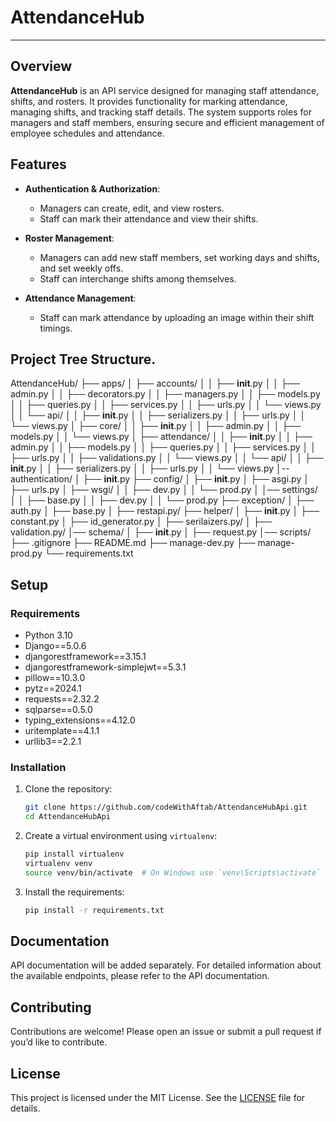 # AttendanceHub

---

## Overview

**AttendanceHub** is an API service designed for managing staff attendance, shifts, and rosters. It provides functionality for marking attendance, managing shifts, and tracking staff details. The system supports roles for managers and staff members, ensuring secure and efficient management of employee schedules and attendance.

## Features

- **Authentication & Authorization**: 
  - Managers can create, edit, and view rosters.
  - Staff can mark their attendance and view their shifts.

- **Roster Management**:
  - Managers can add new staff members, set working days and shifts, and set weekly offs.
  - Staff can interchange shifts among themselves.

- **Attendance Management**:
  - Staff can mark attendance by uploading an image within their shift timings.

## Project Tree Structure.
AttendanceHub/
├── apps/
│   ├── accounts/
│   │   ├── __init__.py
│   │   ├── admin.py
│   │   ├── decorators.py
│   │   ├── managers.py
│   │   ├── models.py
│   │   ├── queries.py
│   │   ├── services.py
│   │   ├── urls.py
│   │   └── views.py
│   │   └── api/
│   │       ├── __init__.py
│   │       ├── serializers.py
│   │       ├── urls.py
│   │       └── views.py
│   ├── core/
│   │   ├── __init__.py
│   │   ├── admin.py
│   │   ├── models.py
│   │   └── views.py
│   ├── attendance/
│   │   ├── __init__.py
│   │   ├── admin.py
│   │   ├── models.py
│   │   ├── queries.py
│   │   ├── services.py
│   │   ├── urls.py
│   │   ├── validations.py
│   │   └── views.py
│   │   └── api/
│   │       ├── __init__.py
│   │       ├── serializers.py
│   │       ├── urls.py
│   │       └── views.py
│-- authentication/
│    ├── __init__.py
├── config/
│    ├── __init__.py
│    ├── asgi.py
│    ├── urls.py
│    ├── wsgi/
│    │   ├── dev.py
│    │   └── prod.py
│    │── settings/
│    │   ├── base.py
│    │   ├── dev.py
│    │   └── prod.py
├── exception/
│    ├── auth.py
│    ├── base.py
│    ├── restapi.py/
├── helper/
│    ├── __init__.py
│    ├── constant.py
│    ├── id_generator.py
│    ├── serilaizers.py/
│    ├── validation.py/
│── schema/
│    ├── __init__.py
│    ├── request.py
│── scripts/
├── .gitignore
├── README.md
├── manage-dev.py
├── manage-prod.py
└── requirements.txt



## Setup

### Requirements

- Python 3.10
- Django==5.0.6
- djangorestframework==3.15.1
- djangorestframework-simplejwt==5.3.1
- pillow==10.3.0
- pytz==2024.1
- requests==2.32.2
- sqlparse==0.5.0
- typing_extensions==4.12.0
- uritemplate==4.1.1
- urllib3==2.2.1

### Installation

1. Clone the repository:
   ```bash
   git clone https://github.com/codeWithAftab/AttendanceHubApi.git
   cd AttendanceHubApi

2. Create a virtual environment using `virtualenv`:
   ```bash
   pip install virtualenv
   virtualenv venv
   source venv/bin/activate  # On Windows use `venv\Scripts\activate`

3. Install the requirements:
   ```bash
   pip install -r requirements.txt

## Documentation

API documentation will be added separately. For detailed information about the available endpoints, please refer to the API documentation.

## Contributing

Contributions are welcome! Please open an issue or submit a pull request if you’d like to contribute.

## License

This project is licensed under the MIT License. See the [LICENSE](LICENSE) file for details.
